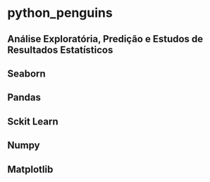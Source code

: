 # python_penguins
## Análise Exploratória, Predição e Estudos de Resultados Estatísticos 
## Seaborn
## Pandas
## Sckit Learn
## Numpy
## Matplotlib
